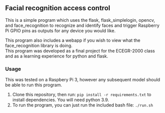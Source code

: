 ## Facial recognition access control  

This is a simple program which uses the flask, flask_simplelogin, opencv, and face_recognition to recognize and identify faces and
trigger Raspberry Pi GPIO pins as outputs for any device you would like.  

This program also includes a webapp if you wish to view what the face_recognition library is doing.  
This program was developed as a final project for the ECEGR-2000 class and as a learning experience for python and flask.

### Usage  
This was tested on a Raspbery Pi 3, however any subsequent model should be able to run this program.  
1. Clone this repository, then run: `pip install -r requirements.txt` to install dependencies. You will need python 3.9.  
2. To run the program, you can just run the included bash file: `./run.sh`
